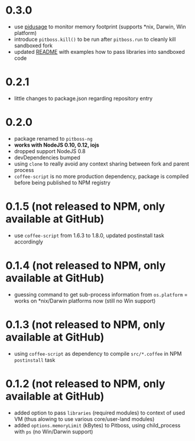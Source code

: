 # 0.3.0

- use [pidusage](https://www.npmjs.org/package/pidusage) to monitor memory footprint (supports *nix, Darwin, Win platform)
- introduce `pitboss.kill()` to be run after `pitboss.run` to cleanly kill sandboxed fork
- updated [README](README.md) with examples how to pass libraries into sandboxed code

# 0.2.1

- little changes to package.json regarding repository entry

# 0.2.0

- package renamed to `pitboss-ng`
- __works with NodeJS 0.10, 0.12, iojs__
- dropped support NodeJS 0.8
- devDependencies bumped
- using `clone` to really avoid any context sharing between fork and parent process
- `coffee-script` is no more production dependency, package is compiled before being published to NPM registry

# 0.1.5 (not released to NPM, only available at GitHub)

- use `coffee-script` from 1.6.3 to 1.8.0, updated postinstall task accordingly

# 0.1.4 (not released to NPM, only available at GitHub)

- guessing command to get sub-process information from `os.platform` = works on *nix/Darwin platforms now (still no Win support)

# 0.1.3 (not released to NPM, only available at GitHub)

- using `coffee-script` as dependency to compile `src/*.coffee` in NPM `postinstall` task

# 0.1.2 (not released to NPM, only available at GitHub)

- added option to pass `libraries` (required modules) to context of used VM (thus alowing to use various core/user-land modules)
- added `options.memoryLimit` (kBytes) to Pitboss, using child_process with `ps` (no Win/Darwin support)
